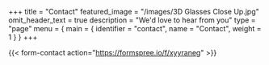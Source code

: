 +++
title = "Contact"
featured_image  = "/images/3D Glasses Close Up.jpg"
omit_header_text = true
description = "We'd love to hear from you"
type = "page"
menu = { main = { identifier = "contact", name = "Contact", weight = 1 } }
+++



{{< form-contact action="https://formspree.io/f/xyyraneg" >}}
